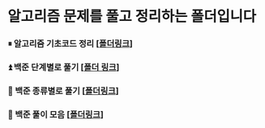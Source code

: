 # 알고리즘 문제를 풀고 정리하는 폴더입니다

### ⏸ 알고리즘 기초코드 정리 [[폴더링크](BasicCode/README.md)]

### ⏫ 백준 단계별로 풀기 [[폴더 링크](https://github.com/water-case/AlgorithmSolving/tree/main/workspace/Java/BakjoonStepbystep/src)]

### 🔁 백준 종류별로 풀기 [[폴더링크](SolveByType/README.md)]

### 🔀 백준 풀이 모음 [[폴더링크](https://github.com/water-case/BaekjoonHubRepository/tree/main/%EB%B0%B1%EC%A4%80)]